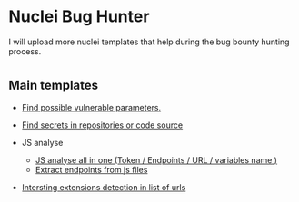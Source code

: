 # Nuclei Bug Hunter
I will upload more nuclei templates that help during the bug bounty hunting process.
#
## Main templates 

- [Find possible vulnerable parameters.](https://github.com/ayadim/Nuclei-bug-hunter/tree/main/file/Vulnerable-URLS)
- [Find secrets in repositories or code source ](https://github.com/ayadim/Nuclei-bug-hunter/blob/main/file/secrets/extra-secrets.yaml)

- JS analyse

    - [JS analyse all in one (Token / Endpoints / URL / variables name )](https://github.com/ayadim/Nuclei-bug-hunter/blob/main/file/web/js/js-analyse.yaml)
    - [Extract endpoints from js files ](https://github.com/ayadim/Nuclei-bug-hunter/blob/main/file/web/js/js-endpoint-extractor.yaml)

- [Intersting extensions detection in list of urls](https://github.com/ayadim/Nuclei-bug-hunter/blob/main/file/file-extensions/interstingExtensions.yaml)
